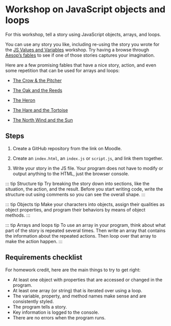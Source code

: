 # Workshop on JavaScript objects and loops

For this workshop, tell a story using JavaScript objects, arrays, and loops.

You can use any story you like, including re-using the story you wrote for the [JS
Values and Variables](../values-variables/)
workshop. Try having a browse through [Aesop’s
fables](https://www.read.gov/aesop/) to see if one of those
stories captures your imagination.

Here are a few promising fables that have a nice story, action, and even some repetition that can be used for arrays and loops:

- [The Crow & the Pitcher](https://www.read.gov/aesop/012.html)

- [The Oak and the Reeds](https://www.read.gov/aesop/011.html)

- [The Heron](https://www.read.gov/aesop/015.html)

- [The Hare and the Tortoise](https://www.read.gov/aesop/025.html)

- [The North Wind and the Sun](https://www.read.gov/aesop/143.html)

## Steps

1. Create a GitHub repository from the link on Moodle.

2. Create an `index.html`, an `index.js` or `script.js`, and link them together.

3. Write your story in the JS file. Your program does not have to modify or
   output anything to the HTML, just the browser console.

::: tip Structure tip
Try breaking the story down into sections, like
the situation, the action, and the result. Before you start writing code,
write the structure out using comments so you can see the overall shape.
:::

::: tip Objects tip
Make your characters into objects, assign their qualities as object properties,
and program their behaviors by means of object methods.
:::

::: tip Arrays and loops tip
To use an array in your program, think about what part of the story is repeated
several times. Then write an array that contains the information about the repeated
actions. Then loop over that array to make the action happen.
:::

## Requirements checklist

For homework credit, here are the main things to try to get right:

- At least one object with properties that are accessed or changed in the program.
- At least one array (or string) that is iterated over using a loop.
- The variable, property, and method names make sense and are consistently styled.
- The program tells a story.
- Key information is logged to the console.
- There are no errors when the program runs.
